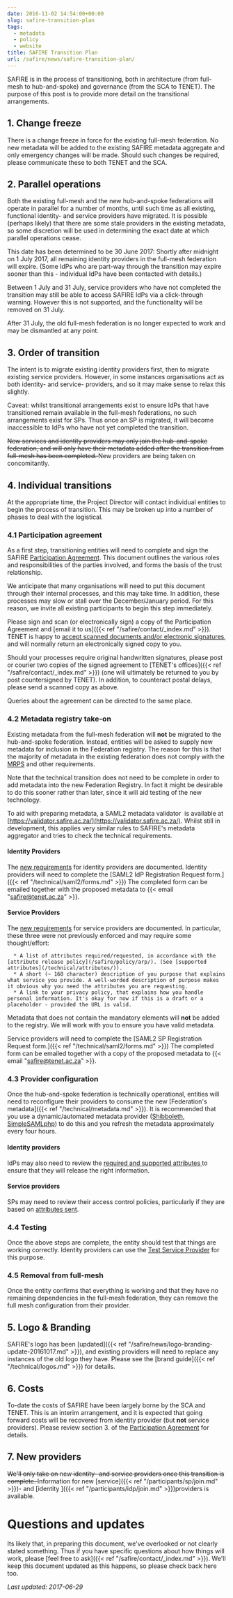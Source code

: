 ```yaml
---
date: 2016-11-02 14:54:00+00:00
slug: safire-transition-plan
tags:
  - metadata
  - policy
  - website
title: SAFIRE Transition Plan
url: /safire/news/safire-transition-plan/
---
```


SAFIRE is in the process of transitioning, both in architecture (from full-mesh to hub-and-spoke) and governance (from the SCA to TENET). The purpose of this post is to provide more detail on the transitional arrangements.<!--more-->

## 1. Change freeze

There is a change freeze in force for the existing full-mesh federation. No new metadata will be added to the existing SAFIRE metadata aggregate and only emergency changes will be made. Should such changes be required, please communicate these to both TENET and the SCA.

## 2. Parallel operations

Both the existing full-mesh and the new hub-and-spoke federations will operate in parallel for a number of months, until such time as all existing, functional identity- and service providers have migrated. It is possible (perhaps likely) that there are some stale providers in the existing metadata, so some discretion will be used in determining the exact date at which parallel operations cease.

This date has been determined to be 30 June 2017: Shortly after midnight on 1 July 2017, all remaining identity providers in the full-mesh federation will expire. (Some IdPs who are part-way through the transition may expire sooner than this - individual IdPs have been contacted with details.)

Between 1 July and 31 July, service providers who have not completed the transition may still be able to access SAFIRE IdPs via a click-through warning. However this is not supported, and the functionality will be removed on 31 July.

After 31 July, the old full-mesh federation is no longer expected to work and may be dismantled at any point.

## 3. Order of transition

The intent is to migrate existing identity providers first, then to migrate existing service providers. However, in some instances organisations act as both identity- and service- providers, and so it may make sense to relax this slightly.

Caveat: whilst transitional arrangements exist to ensure IdPs that have transitioned remain available in the full-mesh federations, no such arrangements exist for SPs. Thus once an SP is migrated, it will become inaccessible to IdPs who have not yet completed the transition.

<del>New services and identity providers may only join the hub-and-spoke federation, and will only have their metadata added after the transition from full-mesh has been completed.
</del>New providers are being taken on concomitantly.

## 4. Individual transitions

At the appropriate time, the Project Director will contact individual entities to begin the process of transition. This may be broken up into a number of phases to deal with the logistical.

### 4.1 Participation agreement

As a first step, transitioning entities will need to complete and sign the SAFIRE [Participation Agreement](/safire/policy/participation/). This document outlines the various roles and responsibilities of the parties involved, and forms the basis of the trust relationship.

We anticipate that many organisations will need to put this document through their internal processes, and this may take time. In addition, these processes may slow or stall over the December/January period. For this reason, we invite all existing participants to begin this step immediately.

Please sign and scan (or electronically sign) a copy of the Participation Agreement and [email it to us]({{< ref "/safire/contact/_index.md" >}}). TENET is happy to [accept scanned documents and/or electronic signatures](https://www.michalsons.com/blog/spring-forest-trading-v-wilberry/14861), and will normally return an electronically signed copy to you.

Should your processes require original handwritten signatures, please post or courier two copies of the signed agreement to [TENET's offices]({{< ref "/safire/contact/_index.md" >}}) (one will ultimately be returned to you by post countersigned by TENET). In addition, to counteract postal delays, please send a scanned copy as above.

Queries about the agreement can be directed to the same place.

### 4.2 Metadata registry take-on

Existing metadata from the full-mesh federation will **not** be migrated to the hub-and-spoke federation. Instead, entities will be asked to supply new metadata for inclusion in the Federation registry. The reason for this is that the majority of metadata in the existing federation does not comply with the [MRPS](/safire/policy/mrps/) and other requirements.

Note that the technical transition does not need to be complete in order to add metadata into the new Federation Registry. In fact it might be desirable to do this sooner rather than later, since it will aid testing of the new technology.

To aid with preparing metadata, a SAML2 metadata validator  is available at [https://validator.safire.ac.za/](https://validator.safire.ac.za/). Whilst still in development, this applies very similar rules to SAFIRE's metadata aggregator and tries to check the technical requirements.

#### Identity Providers

The [new requirements](/technical/saml2/idp-requirements/) for identity providers are documented. Identity providers will need to complete the [SAML2 IdP Registration Request form.]({{< ref "/technical/saml2/forms.md" >}}) The completed form can be emailed together with the proposed metadata to {{< email "safire@tenet.ac.za" >}}.

#### Service Providers

The [new requirements](/technical/saml2/sp-requirements/) for service providers are documented. In particular, these three were not previously enforced and may require some thought/effort:

      * A list of attributes required/requested, in accordance with the [attribute release policy](/safire/policy/arp/). (See [supported attributes](/technical/attributes/)).
      * A short (~ 160 character) description of you purpose that explains what service you provide. A well-worded description of purpose makes it obvious why you need the attributes you are requesting.
      * A link to your privacy policy, that explains how you handle personal information. It's okay for now if this is a draft or a placeholder - provided the URL is valid.

Metadata that does not contain the mandatory elements will **not** be added to the registry. We will work with you to ensure you have valid metadata.

Service providers will need to complete the [SAML2 SP Registration Request form.]({{< ref "/technical/saml2/forms.md" >}}) The completed form can be emailed together with a copy of the proposed metadata to {{< email "safire@tenet.ac.za" >}}.

### 4.3 Provider configuration

Once the hub-and-spoke federation is technically operational, entities will need to reconfigure their providers to consume the new [Federation's metadata]({{< ref "/technical/metadata.md" >}}). It is recommended that you use a dynamic/automated metadata provider ([Shibboleth](https://wiki.shibboleth.net/confluence/display/SHIB2/NativeSPMetadataProvider#NativeSPMetadataProvider-DynamicMetadataProvider), [SimpleSAMLphp](https://simplesamlphp.org/docs/stable/simplesamlphp-automated_metadata)) to do this and you refresh the metadata approximately every four hours.

#### Identity providers

IdPs may also need to review the [required and supported attributes ](/technical/attributes/)to ensure that they will release the right information.

#### Service providers

SPs may need to review their access control policies, particularly if they are based on [attributes sent](/safire/policy/arp/).

### 4.4 Testing

Once the above steps are complete, the entity should test that things are working correctly. Identity providers can use the [Test Service Provider](https://testsp.safire.ac.za/) for this purpose.

### 4.5 Removal from full-mesh

Once the entity confirms that everything is working and that they have no remaining dependencies in the full-mesh federation, they can remove the full mesh configuration from their provider.

## 5. Logo & Branding

SAFIRE's logo has been [updated]({{< ref "/safire/news/logo-branding-update-20161017.md" >}}), and existing providers will need to replace any instances of the old logo they have. Please see the [brand guide]({{< ref "/technical/logos.md" >}}) for details.

## 6. Costs

To-date the costs of SAFIRE have been largely borne by the SCA and TENET. This is an interim arrangement, and it is expected that going forward costs will be recovered from identity provider (but **not** service providers). Please review section 3. of the [Participation Agreement](/safire/policy/participation/) for details.

## 7. New providers

<del>We'll only take on </del>new<del> identity- and service providers once this transition is complete.
</del>Information for new [service]({{< ref "/participants/sp/join.md" >}})- and [identity ]({{< ref "/participants/idp/join.md" >}})providers is available.

# Questions and updates

Its likely that, in preparing this document, we've overlooked or not clearly stated something. Thus if you have specific questions about how things will work, please [feel free to ask]({{< ref "/safire/contact/_index.md" >}}). We'll keep this document updated as this happens, so please check back here too.

_Last updated: 2017-06-29_
